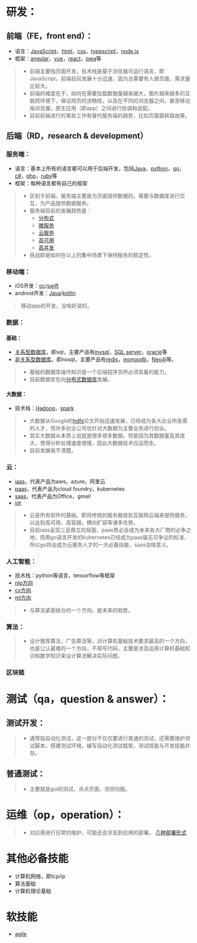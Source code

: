 # 研发：

## 前端（FE，front end）：
  
- 语言：[JavaScript](https://baike.baidu.com/item/javascript)，[html](https://baike.baidu.com/item/HTML)，[css](https://baike.baidu.com/item/CSS/5457)，[typescript](https://baike.baidu.com/item/typescript)，[node.js](https://baike.baidu.com/item/node.js)
- 框架：[angular](https://baike.baidu.com/item/AngularJS/7140293?fr=aladdin)，[vue](https://baike.baidu.com/item/Vue.js/19884851?fr=aladdin)，[react](https://baike.baidu.com/item/react/18077599#viewPageContent)，[pwa](https://baike.baidu.com/item/PWA)等
> - 前端主要指页面开发，技术栈是基于浏览器可运行语言，即JavaScript，前端目前发展十分迅速，因为总需要有人做页面，需求量比较大。
> - 前端的难度在于，如何在需要加载数据量越来越大，图片越来越多的互联网环境下，保证网页的流畅性，以及在不同的浏览器之间，甚至移动端浏览器，原生应用（即app）之间进行协调和适配。
> - 目前前端进行的某些工作有替代服务端的趋势，比如页面跳转路由等。

## 后端（RD，research & development）

### 服务端：

- 语言：基本上所有的语言都可以用于后端开发，包括[Java](https://baike.baidu.com/item/java/85979)，[python](https://baike.baidu.com/item/Python/407313)，[go](https://baike.baidu.com/item/go/953521)，[c#](https://baike.baidu.com/item/c%23)，[php](https://baike.baidu.com/item/php/9337)，[ruby](https://baike.baidu.com/item/Ruby/11419)等
- 框架：每种语言都有自己的框架
> - 区别于前端，服务端主要是为页面提供数据的，需要与数据库进行交互，为产品提供数据服务。
> - 服务端目前的发展趋势是：
>   - [分布式](https://baike.baidu.com/item/%E5%88%86%E5%B8%83%E5%BC%8F%E7%B3%BB%E7%BB%9F/4905336?fr=aladdin)
>   - [微服务](https://baike.baidu.com/item/%E5%BE%AE%E6%9C%8D%E5%8A%A1%E6%9E%B6%E6%9E%84/18705784?fr=aladdin)
>   - [云服务](https://baike.baidu.com/item/%E4%BA%91%E6%9C%8D%E5%8A%A1/7843499?fr=aladdin)
>   - [高可用](https://baike.baidu.com/item/%E9%AB%98%E5%8F%AF%E7%94%A8%E6%80%A7/909038)
>   - [高并发](https://baike.baidu.com/item/%E5%B9%B6%E5%8F%91%E6%80%A7/10804188)
> - 挑战即是如何在以上的集中场景下保持服务的稳定性。

### 移动端：

- iOS开发：[oc](https://baike.baidu.com/item/Objective-C)/[swift](https://baike.baidu.com/item/SWIFT/14080957)
- android开发：[Java](https://baike.baidu.com/item/java/85979)/[kotlin](https://baike.baidu.com/item/Kotlin)
> 移动app的开发，没啥好说的。
  
### 数据：

#### 基础：

- [关系型数据库](https://baike.baidu.com/item/%E5%85%B3%E7%B3%BB%E5%9E%8B%E6%95%B0%E6%8D%AE%E5%BA%93/8999831)，即sql，主要产品有[mysql](https://baike.baidu.com/item/mySQL/471251)，[SQL server](https://baike.baidu.com/item/Microsoft%20SQL%20Server?fromtitle=sql+server&fromid=245994)，[oracle](https://baike.baidu.com/item/%E7%94%B2%E9%AA%A8%E6%96%87%E5%85%AC%E5%8F%B8/430115?fromtitle=Oracle&fromid=301207)等
- [非关系型数据库](https://baike.baidu.com/item/NoSQL/8828247?fr=aladdin)。即nosql，主要产品有[redis](https://baike.baidu.com/item/Redis)，[mongodb](https://baike.baidu.com/item/mongodb)，[Neo4j](https://baike.baidu.com/item/Neo4j)等。
> - 基础的数据库操作知识是一个后端程序员所必须具备的能力。
> - 目前数据库在向[分布式数据库](https://baike.baidu.com/item/%E5%88%86%E5%B8%83%E5%BC%8F%E6%95%B0%E6%8D%AE%E5%BA%93/1238109?fr=aladdin)发展。

#### 大数据：

- 技术栈：[Hadoop](https://baike.baidu.com/item/Hadoop)，[spark](https://baike.baidu.com/item/SPARK/2229312)
> - 大数据从Google的[hdfs](https://baike.baidu.com/item/hdfs/4836121?fr=aladdin)论文开始迅速发展，已经成为各大企业所急需的人才，而许多创业公司也针对大数据为主要业务进行创业。
> - 其实大数据从本质上说就是很多很多数据，但是因为其数据量及其庞大，使得分析处理速度很慢，因此大数据技术应运而生。
> - 目前发展我不清楚。

### 云：

- [iaas](https://baike.baidu.com/item/IaaS)，代表产品为aws，azure，阿里云
- [paas](https://baike.baidu.com/item/PAAS)，代表产品为cloud foundry，kubernetes
- [saas](https://baike.baidu.com/item/saas)，代表产品为Office，gmail
- [iot](https://baike.baidu.com/item/%E7%89%A9%E8%81%94%E7%BD%91/7306589?fromtitle=IoT&fromid=552548)
> - 云是所有软件的基础，即将传统的服务器放到互联网云端来提供服务，以达到高可用，高容错，横向扩容等诸多优势。
> - 目前iaas呈现三足鼎立的局面，paas势必会成为未来各大厂商的必争之地，而用go语言开发的kubernetes已经成为paas届无可争议的标准，所以go将会成为云服务人才的一大必备技能，saas没啥意义。

### 人工智能：

- 技术栈：python等语言，tensorflow等框架  
- [nlp方向](https://baike.baidu.com/item/nlp/25220#viewPageContent)
- [cv方向](https://baike.baidu.com/item/%E8%AE%A1%E7%AE%97%E6%9C%BA%E8%A7%86%E8%A7%89)
- [ml方向](https://baike.baidu.com/item/%E6%9C%BA%E5%99%A8%E5%AD%A6%E4%B9%A0)
> - 与算法紧密结合的一个方向，是未来的趋势。

### 算法：

> - 设计推荐算法，广告算法等，对计算机基础技术要求最高的一个方向，也是公认最难的一个方向，不用写代码，主要是涉及运用计算机基础知识和数学知识来设计算法解决实际问题。

### 区块链

# 测试（qa，question & answer）：

## 测试开发：

> - 通常指自动化测试，这一部分不仅仅要进行普通的测试，还需要维护测试脚本，搭建测试环境，编写自动化测试框架，测试技能与开发技能并存。

## 普通测试：

> - 主要就是gui的测试，点点页面，测测功能。

# 运维（op，operation）：

> - 对应用进行日常的维护，可能还会涉及到应用的部署。
> [几种部署形式](http://www.appadhoc.com/blog/product-release-strategy/)

# 其他必备技能

- 计算机网络，即tcp/ip
- 算法基础
- 计算机理论基础

# 软技能

- [agile](https://baike.baidu.com/item/%E6%95%8F%E6%8D%B7%E5%BC%80%E5%8F%91/5618867?fr=aladdin)
